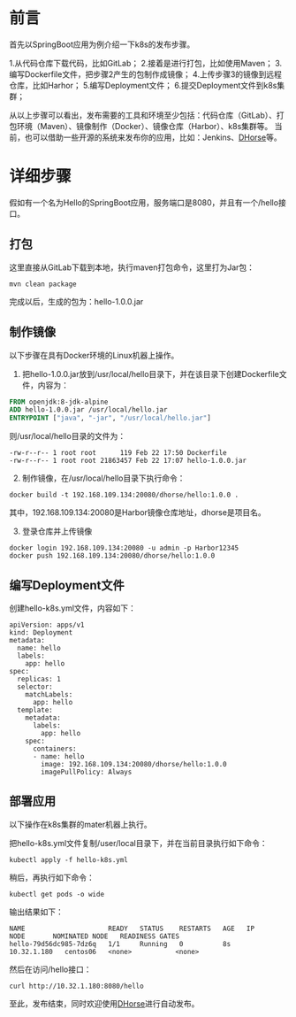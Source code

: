 # 前言

首先以SpringBoot应用为例介绍一下k8s的发布步骤。

1.从代码仓库下载代码，比如GitLab；
2.接着是进行打包，比如使用Maven；
3.编写Dockerfile文件，把步骤2产生的包制作成镜像；
4.上传步骤3的镜像到远程仓库，比如Harhor；
5.编写Deployment文件；
6.提交Deployment文件到k8s集群；

从以上步骤可以看出，发布需要的工具和环境至少包括：代码仓库（GitLab）、打包环境（Maven）、镜像制作（Docker）、镜像仓库（Harbor）、k8s集群等。
当前，也可以借助一些开源的系统来发布你的应用，比如：Jenkins、[DHorse](https://github.com/tiandizhiguai/dhorse)等。

# 详细步骤

假如有一个名为Hello的SpringBoot应用，服务端口是8080，并且有一个/hello接口。

## 打包

这里直接从GitLab下载到本地，执行maven打包命令，这里打为Jar包：

```shell
mvn clean package
```

完成以后，生成的包为：hello-1.0.0.jar

## 制作镜像

以下步骤在具有Docker环境的Linux机器上操作。

1. 把hello-1.0.0.jar放到/usr/local/hello目录下，并在该目录下创建Dockerfile文件，内容为：

```Dockerfile
FROM openjdk:8-jdk-alpine
ADD hello-1.0.0.jar /usr/local/hello.jar
ENTRYPOINT ["java", "-jar", "/usr/local/hello.jar"]
```

则/usr/local/hello目录的文件为：

```shell
-rw-r--r-- 1 root root      119 Feb 22 17:50 Dockerfile
-rw-r--r-- 1 root root 21863457 Feb 22 17:07 hello-1.0.0.jar
```

2. 制作镜像，在/usr/local/hello目录下执行命令：

```shell
docker build -t 192.168.109.134:20080/dhorse/hello:1.0.0 .
```

其中，192.168.109.134:20080是Harbor镜像仓库地址，dhorse是项目名。

3. 登录仓库并上传镜像

```shell
docker login 192.168.109.134:20080 -u admin -p Harbor12345
docker push 192.168.109.134:20080/dhorse/hello:1.0.0
```

## 编写Deployment文件

创建hello-k8s.yml文件，内容如下：

```Deployment
apiVersion: apps/v1
kind: Deployment
metadata:
  name: hello
  labels:
    app: hello
spec:
  replicas: 1
  selector:
    matchLabels:
      app: hello
  template:
    metadata:
      labels:
        app: hello
    spec:
      containers:
      - name: hello
        image: 192.168.109.134:20080/dhorse/hello:1.0.0
        imagePullPolicy: Always
```

## 部署应用

以下操作在k8s集群的mater机器上执行。

把hello-k8s.yml文件复制/user/local目录下，并在当前目录执行如下命令：

```shell
kubectl apply -f hello-k8s.yml
```

稍后，再执行如下命令：

```shell
kubectl get pods -o wide
```

输出结果如下：

```shell
NAME                     READY   STATUS    RESTARTS   AGE   IP            NODE       NOMINATED NODE   READINESS GATES
hello-79d56dc985-7dz6q   1/1     Running   0          8s    10.32.1.180   centos06   <none>           <none>
```

然后在访问/hello接口：

```shell
curl http://10.32.1.180:8080/hello
```

至此，发布结束，同时欢迎使用[DHorse](https://github.com/tiandizhiguai/dhorse)进行自动发布。